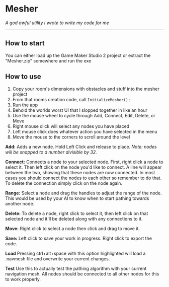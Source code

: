 
Mesher
======
*A god awful utility I wrote to write my code for me*
***

How to start
----
You can either load up the Game Maker Studio 2 project or extract the "Mesher.zip" somewhere and run the exe

How to use
----
1. Copy your room's dimensions with obstacles and stuff into the mesher project
2. From that rooms creation code, call  `InitializeMesher();`
3. Run the app
4. Behold the worlds worst UI that I slopped together in like an hour
5. Use the mouse wheel to cycle through Add, Connect, Edit, Delete, or Move
6. Right mouse click will select any nodes you have placed
7. Left mouse click does whatever action you have selected in the menu
8. Move the mouse to the corners to scroll around the level


**Add:**
Adds a new node.  Hold Left Click and release to place.  *Note: nodes will be snapped 
to a number divisible by 32.*

**Connect:**
Connects a node to your selected node.  First, right click a node to select it. Then
left click on the node you'd like to connect.  A line will appear between the two, showing
that these nodes are now connected.  In most cases you should connect the nodes to each other
so remember to do that.  To delete the connection simply click on the node again.

**Range:**
Select a node and drag the handles to adjust the range of the node.  This would be used by your AI
to know when to start pathing towards another node.

**Delete:**
To delete a node, right click to select it, then left click on that selected node and it'll be 
deleted along with any connections to it.

**Move:**
Right click to select a node then click and drag to move it.

**Save:**
Left click to save your work in progress.  Right click to export the code.

**Load**
Pressing ctrl+alt+space with this option highlighted will load a .navmesh file and overwrite your current changes.

**Test**
Use this to actually test the pathing algorithm with your current navigation mesh.  All nodes should be connected to all other nodes for this to work properly.





